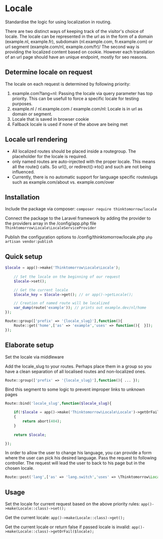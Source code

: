# Locale
Standardise the logic for using localization in routing. 

There are two distinct ways of keeping track of the visitor's choice of locale. The locale can be represented in the url as 
 in the form of a domain (example.nl, example.fr), subdomain (nl.example.com, fr.example.com) or url segment (example.com/nl, example.com/fr)/
The second way is providing the localized content based on cookie. However each translation of an url page should have an unique endpoint, mostly for seo reasons.

## Determine locale on request
The locale on each request is determined by following priority:
1) example.com?lang=nl: Passing the locale via query parameter has top priority. This can be usefull to force a specific locale for testing purposes.
2) example.nl / nl.example.com / example.com/nl: Locale is in url as domain or segment. 
3) Locale that is saved in browser cookie
4) Fallback locale is used if none of the above are being met

## Locale url rendering
- All localized routes should be placed inside a routegroup. The placeholder for the locale is required.
- only named routes are auto-injected with the proper locale. This means all the route() calls. So url(), or redirect()->to() and such are not being influenced.
- Currently, there is no automatic support for language specific routeslugs such as example.com/about vs. example.com/over

## Installation
Include the package via composer:
`composer require thinktomorrow/locale`

Connect the package to the Laravel framework by adding the provider to the providers array in the /config/app.php file
`Thinktomorrow\Locale\LocaleServiceProvider`

Publish the configuration options to /config/thinktomorrow/locale.php
`php artisan vendor:publish`

## Quick setup
```php
$locale = app()->make('Thinktomorrow\Locale\Locale');
    
    // Set the locale on the beginning of our request
    $locale->set();

    // Get the current locale
    $locale_key = $locale->get(); // or app()->getLocale();

    // Creation of named route will be localized
    var_dump(route('example')); // prints out example.dev/nl/home
});

Route::group(['prefix' => '{locale_slug}'],function(){
    Route::get('home',['as' => 'example','uses' => function(){  }]);
});
```

## Elaborate setup

Set the locale via middleware

Add the locale_slug to your routes. Perhaps place them in a group so you have a clean separation of all
localised routes and non-localized ones.
```php 
Route::group(['prefix' => '{locale_slug}'],function(){ ... });
```
   
Bind this segment to some logic to prevent improper links to unknown pages
```php 
Route::bind('locale_slug',function($locale_slug){

    if(!$locale = app()->make('Thinktomorrow\Locale\Locale')->getOrFail($locale_slug))
    {
        return abort(404);
    }
    
    return $locale;

});
```

In order to allow the user to change his language, you can provide a form where the user can pick his desired language. 
Pass the request to following controller. The request will lead the user to back to his page but in the chosen locale.
```php
Route::post('lang',['as' => 'lang.switch','uses' => \Thinktomorrow\Locale\LanguageSwitchController::class.'@store']);
```

## Usage

Set the locale for current request based on the above priority rules:
`app()->make(Locale::class)->set();`

Get the current locale:
`app()->make(Locale::class)->get();`

Get the current locale or return false if passed locale is invalid:
`app()->make(Locale::class)->getOrFail($locale);`
